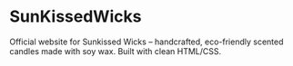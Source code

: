 # SunKissedWicks
Official website for Sunkissed Wicks – handcrafted, eco-friendly scented candles made with soy wax. Built with clean HTML/CSS.
